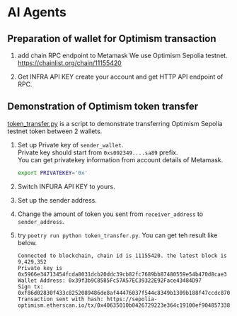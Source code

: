 # AI Agents


## Preparation of wallet for Optimism transaction

1. add chain RPC endpoint to Metamask
    We use Optimism Sepolia testnet.
    https://chainlist.org/chain/11155420

2. Get INFRA API KEY
    create your account and get HTTP API endpoint of RPC. 

## Demonstration of Optimism token transfer

[token_transfer.py](./src/optimism/token_transfer.py) is a script to demonstrate transferring Optimism Sepolia testnet token between 2 wallets.  

1. Set up Private key of `sender_wallet`.  
    Private key should start from `0xs092349....sa89` prefix.  
    You can get privatekey information from account details of Metamask.
    ```.bash
    export PRIVATEKEY='0x' 
    ```
2. Switch INFURA API KEY to yours.

3. Set up the sender address.

4. Change the amount of token you sent from `receiver_address` to `sender_address`.


5. try `poetry run python token_transfer.py`. You can get teh result like below.

    ```
    Connected to blockchain, chain id is 11155420. the latest block is 9,429,352
    Private key is 0x5966e34713454fcda8031dcb20ddc39cb82fc7689bb87480559e54b470d8cae3
    Wallet Address: 0x39f3b9C8585Fc57A57EC39322E92Face43484D97
    Sign tx: 0xf86d02830f433c8252089486de8af44476037f544c8349b1309b188f47ccdc8701c6bf52634000808401546fdca079066bddab380a6a2797ca90b21568c716f10be769fd55aabd4478ab83acc4d8a03db1252c0e66f202d918411c7d2cf1595dc39f56933cc5d809e6a38ceda459fa
    Transaction sent with hash: https://sepolia-optimism.etherscan.io/tx/0x40635010b0426729223e364c19100ef90485733813d20001d4fd5c5071ba77bc
    ```